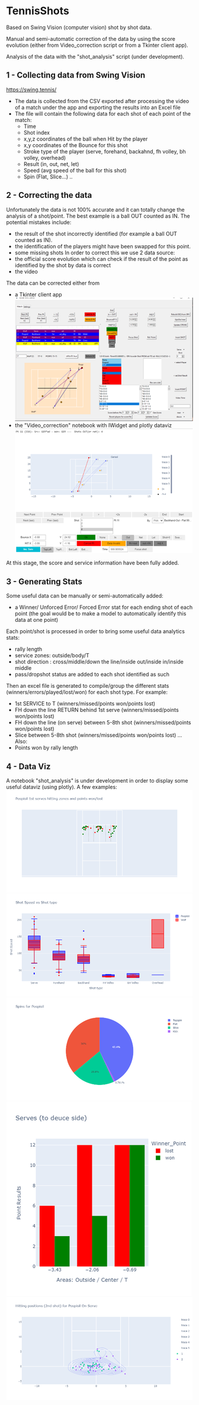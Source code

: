 # TennisShots
Based on Swing Vision (computer vision)  shot by shot data.

Manual and semi-automatic correction of the data by using the score evolution (either from Video_correction script or from a Tkinter client app).

Analysis of the data with the "shot_analysis" script (under development).

## 1 - Collecting data from Swing Vision
https://swing.tennis/
- The data is collected from the CSV exported after processing the video of a match under the app and exporting the results into an Excel file
- The file will contain the following data for each shot of each point of the match:
    - Time
    - Shot index
    - x,y,z coordinates of the ball when Hit by the player
    - x,y coordinates of the Bounce for this shot
    - Stroke type of the player (serve, forehand, backahnd, fh volley, bh volley, overhead)
    - Result (in, out, net, let)
    - Speed (avg speed of the ball for this shot)
    - Spin (Flat, Slice...)
    ..

## 2 - Correcting the data 
Unfortunately the data is not 100% accurate and it can totally change the analysis of a shot/point.
The best example is a ball OUT counted as IN.
The potential mistakes include:
- the result of the shot incorrectly identified (for example a ball OUT counted as IN).
- the identification of the players might have been swapped for this point.
- some missing shots
In order to correct this we use 2 data source:
- the official score evolution which can check if the result of the point as identified by the shot by data is correct
- the video

The data can be corrected either from
- a Tkinter client app 
 ![](https://github.com/damienld/TennisShots/blob/main/img/readme/tkinter.png)
- the "Video_correction" notebook with IWidget and plotly dataviz
 ![](https://github.com/damienld/TennisShots/blob/main/img/readme/video_correction.png)

At this stage, the score and service information have been fully added.

## 3 - Generating Stats
Some useful data can be manually or semi-automatically added:
- a Winner/ Unforced Error/ Forced Error stat for each ending shot of each point (the goal would be to make a model to automatically identify this data at one point)

Each point/shot is processed in order to bring some useful data analytics stats:
- rally length
- service zones: outside/body/T
- shot direction : cross/middle/down the line/inside out/inside in/inside middle   
- pass/dropshot status are added to each shot identified as such

Then an excel file is generated to compile/group the different stats (winners/errors/played/lost/won) for each shot type.
For example:
- 1st SERVICE to T (winners/missed/points won/points lost)
- FH down the line RETURN behind 1st serve (winners/missed/points won/points lost)
- FH down the line (on serve) between 5-8th shot (winners/missed/points won/points lost)
- Slice between 5-8th shot (winners/missed/points won/points lost) 
...
Also:
- Points won by rally length 

## 4 - Data Viz
A notebook "shot_analysis" is under development in order to display some useful dataviz (using plotly).
A few examples:
![](https://github.com/damienld/TennisShots/blob/main/img/readme/shot_analysis1.png)
![](https://github.com/damienld/TennisShots/blob/main/img/readme/shot_analysis2.png)
![](https://github.com/damienld/TennisShots/blob/main/img/readme/shot_analysis3.png)
![](https://github.com/damienld/TennisShots/blob/main/img/readme/shot_analysis4.png)
![](https://github.com/damienld/TennisShots/blob/main/img/readme/shot_analysis5.png)